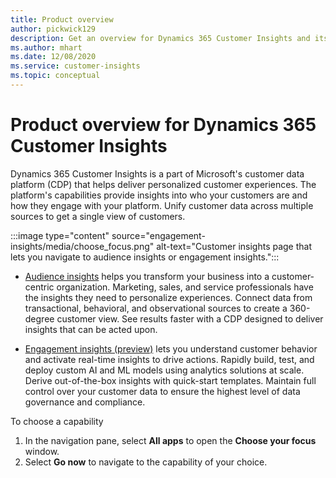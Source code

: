 ```yaml
---
title: Product overview
author: pickwick129
description: Get an overview for Dynamics 365 Customer Insights and its capabilities.
ms.author: mhart
ms.date: 12/08/2020
ms.service: customer-insights
ms.topic: conceptual
---
```


# Product overview for Dynamics 365 Customer Insights

Dynamics 365 Customer Insights is a part of Microsoft's customer data platform (CDP) that helps deliver personalized customer experiences. The platform's capabilities provide insights into who your customers are and how they engage with your platform. Unify customer data across multiple sources to get a single view of customers.

:::image type="content" source="engagement-insights/media/choose_focus.png" alt-text="Customer insights page that lets you navigate to audience insights or engagement insights.":::

- [Audience insights](audience-insights/overview.md) helps you transform your business into a customer-centric organization. Marketing, sales, and service professionals have the insights they need to personalize experiences. Connect data from transactional, behavioral, and observational sources to create a 360-degree customer view. See results faster with a CDP designed to deliver insights that can be acted upon. 

- [Engagement insights (preview)](engagement-insights/index.yml) lets you understand customer behavior and activate real-time insights to drive actions. Rapidly build, test, and deploy custom AI and ML models using analytics solutions at scale. Derive out-of-the-box insights with quick-start templates. Maintain full control over your customer data to ensure the highest level of data governance and compliance.

To choose a capability

1. In the navigation pane, select **All apps** to open the **Choose your focus** window.
1. Select **Go now** to navigate to the capability of your choice.
